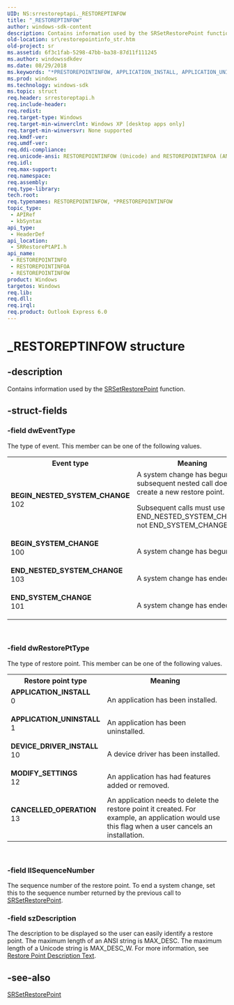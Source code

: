 ```yaml
---
UID: NS:srrestoreptapi._RESTOREPTINFOW
title: "_RESTOREPTINFOW"
author: windows-sdk-content
description: Contains information used by the SRSetRestorePoint function.
old-location: sr\restorepointinfo_str.htm
old-project: sr
ms.assetid: 6f3c1fab-5298-47bb-ba38-87d11f111245
ms.author: windowssdkdev
ms.date: 08/29/2018
ms.keywords: "*PRESTOREPOINTINFOW, APPLICATION_INSTALL, APPLICATION_UNINSTALL, BEGIN_NESTED_SYSTEM_CHANGE, BEGIN_SYSTEM_CHANGE, CANCELLED_OPERATION, DEVICE_DRIVER_INSTALL, END_NESTED_SYSTEM_CHANGE, END_SYSTEM_CHANGE, MODIFY_SETTINGS, PRESTOREPOINTINFO, PRESTOREPOINTINFO structure pointer [System Restore], RESTOREPOINTINFO, RESTOREPOINTINFO structure [System Restore], RESTOREPOINTINFOA, RESTOREPOINTINFOW, _RESTOREPTINFOW, _sr_restorepointinfo_str, sr.restorepointinfo_str, srrestoreptapi/PRESTOREPOINTINFO, srrestoreptapi/RESTOREPOINTINFO, srrestoreptapi/RESTOREPOINTINFOA, srrestoreptapi/RESTOREPOINTINFOW"
ms.prod: windows
ms.technology: windows-sdk
ms.topic: struct
req.header: srrestoreptapi.h
req.include-header: 
req.redist: 
req.target-type: Windows
req.target-min-winverclnt: Windows XP [desktop apps only]
req.target-min-winversvr: None supported
req.kmdf-ver: 
req.umdf-ver: 
req.ddi-compliance: 
req.unicode-ansi: RESTOREPOINTINFOW (Unicode) and RESTOREPOINTINFOA (ANSI)
req.idl: 
req.max-support: 
req.namespace: 
req.assembly: 
req.type-library: 
tech.root: 
req.typenames: RESTOREPOINTINFOW, *PRESTOREPOINTINFOW
topic_type:
 - APIRef
 - kbSyntax
api_type:
 - HeaderDef
api_location:
 - SRRestorePtAPI.h
api_name:
 - RESTOREPOINTINFO
 - RESTOREPOINTINFOA
 - RESTOREPOINTINFOW
product: Windows
targetos: Windows
req.lib: 
req.dll: 
req.irql: 
req.product: Outlook Express 6.0
---
```


# _RESTOREPTINFOW structure


## -description


Contains information used by the 
<a href="https://msdn.microsoft.com/46f0094d-9079-41b5-9efc-ef07082653d3">SRSetRestorePoint</a> function.


## -struct-fields




### -field dwEventType

The type of event. This member can be one of the following values. 



<table>
<tr>
<th>Event type</th>
<th>Meaning</th>
</tr>
<tr>
<td width="40%"><a id="BEGIN_NESTED_SYSTEM_CHANGE"></a><a id="begin_nested_system_change"></a><dl>
<dt><b>BEGIN_NESTED_SYSTEM_CHANGE</b></dt>
<dt>102</dt>
</dl>
</td>
<td width="60%">
 A system change has begun. A subsequent nested call does not create a new restore point. 




Subsequent calls must use END_NESTED_SYSTEM_CHANGE, not END_SYSTEM_CHANGE.

</td>
</tr>
<tr>
<td width="40%"><a id="BEGIN_SYSTEM_CHANGE"></a><a id="begin_system_change"></a><dl>
<dt><b>BEGIN_SYSTEM_CHANGE</b></dt>
<dt>100</dt>
</dl>
</td>
<td width="60%">
A system change has begun.

</td>
</tr>
<tr>
<td width="40%"><a id="END_NESTED_SYSTEM_CHANGE"></a><a id="end_nested_system_change"></a><dl>
<dt><b>END_NESTED_SYSTEM_CHANGE</b></dt>
<dt>103</dt>
</dl>
</td>
<td width="60%">
 A system change has ended.

</td>
</tr>
<tr>
<td width="40%"><a id="END_SYSTEM_CHANGE"></a><a id="end_system_change"></a><dl>
<dt><b>END_SYSTEM_CHANGE</b></dt>
<dt>101</dt>
</dl>
</td>
<td width="60%">
A system change has ended.

</td>
</tr>
</table>
 


### -field dwRestorePtType

The type of restore point. This member can be one of the following values. 



<table>
<tr>
<th>Restore point type</th>
<th>Meaning</th>
</tr>
<tr>
<td width="40%"><a id="APPLICATION_INSTALL"></a><a id="application_install"></a><dl>
<dt><b>APPLICATION_INSTALL</b></dt>
<dt>0</dt>
</dl>
</td>
<td width="60%">
An application has been installed.

</td>
</tr>
<tr>
<td width="40%"><a id="APPLICATION_UNINSTALL"></a><a id="application_uninstall"></a><dl>
<dt><b>APPLICATION_UNINSTALL</b></dt>
<dt>1</dt>
</dl>
</td>
<td width="60%">
An application has been uninstalled.

</td>
</tr>
<tr>
<td width="40%"><a id="DEVICE_DRIVER_INSTALL"></a><a id="device_driver_install"></a><dl>
<dt><b>DEVICE_DRIVER_INSTALL</b></dt>
<dt>10</dt>
</dl>
</td>
<td width="60%">
A device driver has been installed.

</td>
</tr>
<tr>
<td width="40%"><a id="MODIFY_SETTINGS"></a><a id="modify_settings"></a><dl>
<dt><b>MODIFY_SETTINGS</b></dt>
<dt>12</dt>
</dl>
</td>
<td width="60%">
An application has had features added or removed.

</td>
</tr>
<tr>
<td width="40%"><a id="CANCELLED_OPERATION"></a><a id="cancelled_operation"></a><dl>
<dt><b>CANCELLED_OPERATION</b></dt>
<dt>13</dt>
</dl>
</td>
<td width="60%">
An application needs to delete the restore point it created. For example, an application would use this flag when a user cancels an installation.

</td>
</tr>
</table>
 


### -field llSequenceNumber

The sequence number of the restore point. To end a system change, set this to the sequence number returned by the previous call to 
<a href="https://msdn.microsoft.com/46f0094d-9079-41b5-9efc-ef07082653d3">SRSetRestorePoint</a>.


### -field szDescription

The description to be displayed so the user can easily identify a restore point. The maximum length of an ANSI string is MAX_DESC. The maximum length of a Unicode string is MAX_DESC_W. For more information, see 
<a href="https://msdn.microsoft.com/e6e1974b-c162-4019-9349-936f3786cb9b">Restore Point Description Text</a>.


## -see-also




<a href="https://msdn.microsoft.com/46f0094d-9079-41b5-9efc-ef07082653d3">SRSetRestorePoint</a>
 

 


